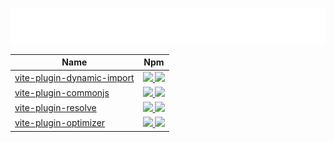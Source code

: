 ![黑发不知勤学早，白首方悔读书迟](https://github.com/vite-plugin/.github/blob/main/profile/svg-gif.svg)

<table>
  <thead>
    <th>Name</th>
    <th>Npm</th>
  </thead>
  <tbody>
    <tr>
      <td>
        <a href="https://github.com/vite-plugin/vite-plugin-dynamic-import">vite-plugin-dynamic-import</a>
      </td>
      <td>
        <a href="https://npmjs.org/package/vite-plugin-dynamic-import">
          <img src="https://img.shields.io/npm/v/vite-plugin-dynamic-import.svg">
        </a>
        <a href="https://npmjs.org/package/vite-plugin-dynamic-import">
          <img src="https://img.shields.io/npm/dw/vite-plugin-dynamic-import.svg">
        </a>
      </td>
    </tr>
    <tr>
      <td>
        <a href="https://github.com/vite-plugin/vite-plugin-commonjs">vite-plugin-commonjs</a>
      </td>
      <td>
        <a href="https://npmjs.org/package/vite-plugin-commonjs">
          <img src="https://img.shields.io/npm/v/vite-plugin-commonjs.svg">
        </a>
        <a href="https://npmjs.org/package/vite-plugin-commonjs">
          <img src="https://img.shields.io/npm/dw/vite-plugin-commonjs.svg">
        </a>
      </td>
    </tr>
    <tr>
      <td>
        <a href="https://github.com/vite-plugin/vite-plugin-resolve">vite-plugin-resolve</a>
      </td>
      <td>
        <a href="https://npmjs.org/package/vite-plugin-resolve">
          <img src="https://img.shields.io/npm/v/vite-plugin-resolve.svg">
        </a>
        <a href="https://npmjs.org/package/vite-plugin-resolve">
          <img src="https://img.shields.io/npm/dw/vite-plugin-resolve.svg">
        </a>
      </td>
    </tr>
    <tr>
      <td>
        <a href="https://github.com/vite-plugin/vite-plugin-optimizer">vite-plugin-optimizer</a>
      </td>
      <td>
        <a href="https://npmjs.org/package/vite-plugin-optimizer">
          <img src="https://img.shields.io/npm/v/vite-plugin-optimizer.svg">
        </a>
        <a href="https://npmjs.org/package/vite-plugin-optimizer">
          <img src="https://img.shields.io/npm/dw/vite-plugin-optimizer.svg">
        </a>
      </td>
    </tr>
  </tbody>
</table>

<!--

**Here are some ideas to get you started:**

🙋‍♀️ A short introduction - what is your organization all about?
🌈 Contribution guidelines - how can the community get involved?
👩‍💻 Useful resources - where can the community find your docs? Is there anything else the community should know?
🍿 Fun facts - what does your team eat for breakfast?
🧙 Remember, you can do mighty things with the power of [Markdown](https://docs.github.com/github/writing-on-github/getting-started-with-writing-and-formatting-on-github/basic-writing-and-formatting-syntax)
-->
